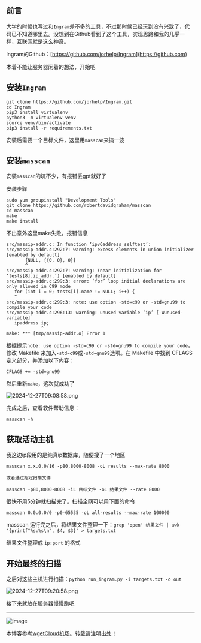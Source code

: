 
## 前言


大学的时候也写过和`Ingram`差不多的工具，不过那时候已经玩到没有兴致了，代码已不知道哪里去。没想到在Github看到了这个工具，实现思路和我的几乎一样，互联网就是这么神奇。


Ingram的Github：[https://github.com/jorhelp/Ingram](https://github.com)


本着不能让服务器闲着的想法，开始吧


## 安装`Ingram`



```
git clone https://github.com/jorhelp/Ingram.git
cd Ingram
pip3 install virtualenv
python3 -m virtualenv venv
source venv/bin/activate
pip3 install -r requirements.txt

```

安装后需要一个目标文件，这里用`masscan`来搞一波


## 安装`masscan`


安装`masscan`的坑不少，有报错丢gpt就好了


安装步骤



```
sudo yum groupinstall "Development Tools"
git clone https://github.com/robertdavidgraham/masscan
cd masscan
make
make install

```

不出意外这里make失败，报错信息



```
src/massip-addr.c: In function ‘ipv6address_selftest’:
src/massip-addr.c:292:7: warning: excess elements in union initializer [enabled by default]
       {NULL, {{0, 0}, 0}}
       ^
src/massip-addr.c:292:7: warning: (near initialization for ‘tests[8].ip_addr.’) [enabled by default]
src/massip-addr.c:299:3: error: ‘for’ loop initial declarations are only allowed in C99 mode
   for (int i = 0; tests[i].name != NULL; i++) {
   ^
src/massip-addr.c:299:3: note: use option -std=c99 or -std=gnu99 to compile your code
src/massip-addr.c:296:13: warning: unused variable ‘ip’ [-Wunused-variable]
   ipaddress ip;
             ^
make: *** [tmp/massip-addr.o] Error 1

```

根据提示`note: use option -std=c99 or -std=gnu99 to compile your code`，修改 Makefile 来加入`-std=c99`或`-std=gnu99`选项。在 Makefile 中找到 CFLAGS 定义部分，并添加以下内容：



```
CFLAGS += -std=gnu99

```

然后重新`make`，这次就成功了


![2024-12-27T09:08:58.png](https://img2024.cnblogs.com/blog/2747555/202412/2747555-20241228090133654-189066108.png)


完成之后，查看软件帮助信息：



```
masscan -h

```

## 获取活动主机


我这边ip段用的是纯真ip数据库，随便搜了一个地区



```
masscan x.x.0.0/16 -p80,8000-8008 -oL results --max-rate 8000

或者通过指定扫描文件

masscan -p80,8000-8008 -iL 目标文件 -oL 结果文件 --rate 8000

```

很快不用5分钟就扫描完了。扫描全网可以用下面的命令



```
masscan 0.0.0.0/0 -p0-65535 -oL all-results --max-rate 100000

```

masscan 运行完之后，将结果文件整理一下：`grep 'open' 结果文件 | awk '{printf"%s:%s\n", $4, $3}' > targets.txt`


结果文件整理成 `ip:port` 的格式


## 开始最终的扫描


之后对这些主机进行扫描：`python run_ingram.py -i targets.txt -o out`


![2024-12-27T09:20:58.png](https://img2024.cnblogs.com/blog/2747555/202412/2747555-20241228090133648-1939599103.png)


接下来就放在服务器慢慢跑吧




---


![image](https://img2024.cnblogs.com/blog/2747555/202412/2747555-20241218222717143-1042054688.png)


 本博客参考[wgetCloud机场](https://tabijibiyori.org)。转载请注明出处！
